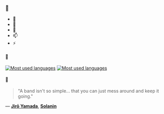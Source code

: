### 👋

- 🔭
- 🌱
- 💬
- 📫
- ⚡

#### 🧏

[![Most used languages](https://github-readme-stats-aynah.vercel.app/api/top-langs/?username=aynh&theme=solarized-dark&langs_count=6&layout=compact&hide_title=true)](https://github.com/anuraghazra/github-readme-stats#gh-dark-mode-only)
[![Most used languages](https://github-readme-stats-aynah.vercel.app/api/top-langs/?username=aynh&theme=solarized-light&langs_count=6&layout=compact&hide_title=true)](https://github.com/anuraghazra/github-readme-stats#gh-light-mode-only)

#### 💬

> "A band isn't so simple... that you can just mess around and keep it going."

&mdash; [**Jirō Yamada**](https://myanimelist.net/character.php?q=Jir%C5%8D%20Yamada&cat=character), [**Solanin**](https://myanimelist.net/search/all?q=Solanin&cat=all)
